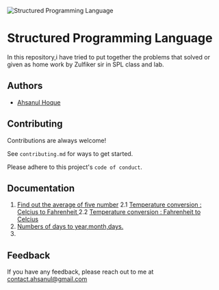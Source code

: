 
![Structured Programming Language](https://github.com/ahsanulhoqueabir/SPL/assets/113261318/92f1f147-0eda-459c-b240-8de9bdb5c112)

# Structured Programming Language

In this repository,i have tried to put together the problems that solved or given as home work by Zulfiker  sir in SPL class and lab.




## Authors

- [Ahsanul Hoque](https://www.github.com/ahsanulhoqueabir)


## Contributing

Contributions are always welcome!

See `contributing.md` for ways to get started.

Please adhere to this project's `code of conduct`.


## Documentation

1. [Find out the average of five number](https://github.com/ahsanulhoqueabir/SPL/blob/main/1.%20Average.c)
2.1 [Temperature conversion : Celcius to Fahrenheit ](https://github.com/ahsanulhoqueabir/SPL/blob/main/2.1%20temperature%20conversion.c)
2.2 [Temperature conversion : Fahrenheit to Celcius](https://github.com/ahsanulhoqueabir/SPL/blob/main/2.2%20tempareture%20conversion.c)
3. [ Numbers of days to year,month,days.](https://github.com/ahsanulhoqueabir/SPL/blob/main/3.%20Number%20of%20days.c)
4. 




## Feedback

If you have any feedback, please reach out to me at contact.ahsanul@gmail.com


